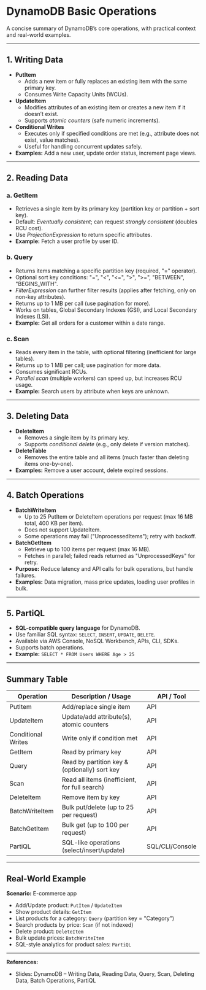 # DynamoDB Basic Operations

A concise summary of DynamoDB’s core operations, with practical context and real-world examples.

---

## 1. Writing Data

- **PutItem**
  - Adds a new item or fully replaces an existing item with the same primary key.
  - Consumes Write Capacity Units (WCUs).
- **UpdateItem**
  - Modifies attributes of an existing item or creates a new item if it doesn’t exist.
  - Supports *atomic counters* (safe numeric increments).
- **Conditional Writes**
  - Executes only if specified conditions are met (e.g., attribute does not exist, value matches).
  - Useful for handling concurrent updates safely.
- **Examples:** Add a new user, update order status, increment page views.

---

## 2. Reading Data

### a. GetItem

- Retrieves a single item by its primary key (partition key or partition + sort key).
- Default: *Eventually consistent*; can request *strongly consistent* (doubles RCU cost).
- Use *ProjectionExpression* to return specific attributes.
- **Example:** Fetch a user profile by user ID.

### b. Query

- Returns items matching a specific partition key (required, "=" operator).
- Optional sort key conditions: "=", "<", "<=", ">", ">=", "BETWEEN", "BEGINS_WITH".
- *FilterExpression* can further filter results (applies after fetching, only on non-key attributes).
- Returns up to 1 MB per call (use pagination for more).
- Works on tables, Global Secondary Indexes (GSI), and Local Secondary Indexes (LSI).
- **Example:** Get all orders for a customer within a date range.

### c. Scan

- Reads every item in the table, with optional filtering (inefficient for large tables).
- Returns up to 1 MB per call; use pagination for more data.
- Consumes significant RCUs.
- *Parallel scan* (multiple workers) can speed up, but increases RCU usage.
- **Example:** Search users by attribute when keys are unknown.

---

## 3. Deleting Data

- **DeleteItem**
  - Removes a single item by its primary key.
  - Supports *conditional delete* (e.g., only delete if version matches).
- **DeleteTable**
  - Removes the entire table and all items (much faster than deleting items one-by-one).
- **Examples:** Remove a user account, delete expired sessions.

---

## 4. Batch Operations

- **BatchWriteItem**
  - Up to 25 PutItem or DeleteItem operations per request (max 16 MB total, 400 KB per item).
  - Does not support UpdateItem.
  - Some operations may fail ("UnprocessedItems"); retry with backoff.
- **BatchGetItem**
  - Retrieve up to 100 items per request (max 16 MB).
  - Fetches in parallel; failed reads returned as "UnprocessedKeys" for retry.
- **Purpose:** Reduce latency and API calls for bulk operations, but handle failures.
- **Examples:** Data migration, mass price updates, loading user profiles in bulk.

---

## 5. PartiQL

- **SQL-compatible query language** for DynamoDB.
- Use familiar SQL syntax: `SELECT`, `INSERT`, `UPDATE`, `DELETE`.
- Available via AWS Console, NoSQL Workbench, APIs, CLI, SDKs.
- Supports batch operations.
- **Example:** `SELECT * FROM Users WHERE Age > 25`

---

## Summary Table

| Operation          | Description / Usage                           | API / Tool      |
|--------------------|-----------------------------------------------|-----------------|
| PutItem            | Add/replace single item                       | API             |
| UpdateItem         | Update/add attribute(s), atomic counters      | API             |
| Conditional Writes | Write only if condition met                   | API             |
| GetItem            | Read by primary key                           | API             |
| Query              | Read by partition key & (optionally) sort key | API             |
| Scan               | Read all items (inefficient, for full search) | API             |
| DeleteItem         | Remove item by key                            | API             |
| BatchWriteItem     | Bulk put/delete (up to 25 per request)        | API             |
| BatchGetItem       | Bulk get (up to 100 per request)              | API             |
| PartiQL            | SQL-like operations (select/insert/update)    | SQL/CLI/Console |

---

## Real-World Example

**Scenario:** E-commerce app

- Add/Update product: `PutItem` / `UpdateItem`
- Show product details: `GetItem`
- List products for a category: `Query` (partition key = "Category")
- Search products by price: `Scan` (if not indexed)
- Delete product: `DeleteItem`
- Bulk update prices: `BatchWriteItem`
- SQL-style analytics for product sales: `PartiQL`

---

**References:**

- Slides: DynamoDB – Writing Data, Reading Data, Query, Scan, Deleting Data, Batch Operations, PartiQL